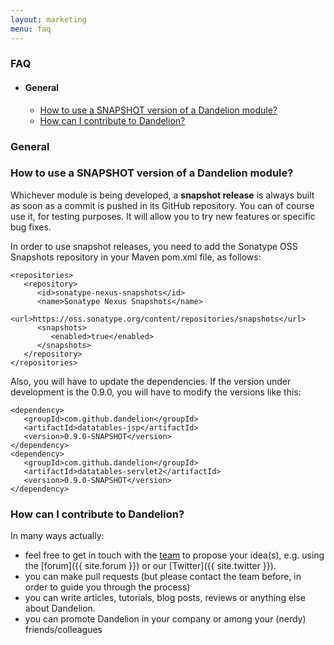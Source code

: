 ```yaml
---
layout: marketing
menu: faq
---
```


### FAQ

<ul>
   <li>
      <h4>General</h4>
      <ul>
         <li><a href="#snapshot">How to use a SNAPSHOT version of a Dandelion module?</a></li>
		 <li><a href="#contributing">How can I contribute to Dandelion?</a></li>
      </ul>
   </li>
</ul>

### General

<h3 id="snapshot">How to use a SNAPSHOT version of a Dandelion module?</h3>

Whichever module is being developed, a **snapshot release** is always built as soon as a commit is pushed in its GitHub repository. You can of course use it, for testing purposes. It will allow you to try new features or specific bug fixes.

In order to use snapshot releases, you need to add the Sonatype OSS Snapshots repository in your Maven pom.xml file, as follows:


    <repositories>
       <repository>
          <id>sonatype-nexus-snapshots</id>
          <name>Sonatype Nexus Snapshots</name>
          <url>https://oss.sonatype.org/content/repositories/snapshots</url>
          <snapshots>
             <enabled>true</enabled>
          </snapshots>
       </repository>
    </repositories>

Also, you will have to update the dependencies. If the version under development is the 0.9.0, you will have to modify the versions like this:


    <dependency>
       <groupId>com.github.dandelion</groupId>
       <artifactId>datatables-jsp</artifactId>
       <version>0.9.0-SNAPSHOT</version>
    </dependency>         
    <dependency>
       <groupId>com.github.dandelion</groupId>
       <artifactId>datatables-servlet2</artifactId>
       <version>0.9.0-SNAPSHOT</version>
    </dependency>


<h3 id="contributing">How can I contribute to Dandelion?</h3>

In many ways actually:

 * feel free to get in touch with the [team](/team) to propose your idea(s), e.g. using the [forum]({{ site.forum }}) or our [Twitter]({{ site.twitter }}).
 * you can make pull requests (but please contact the team before, in order to guide you through the process)
 * you can write articles, tutorials, blog posts, reviews or anything else about Dandelion.
 * you can promote Dandelion in your company or among your (nerdy) friends/colleagues